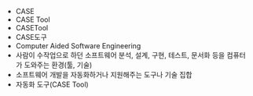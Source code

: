 ﻿- CASE
- CASE Tool
- CASETool
- CASE도구
- Computer Aided Software Engineering
- 사람이 수작업으로 하던 소프트웨어 분석, 설계, 구현, 테스트, 문서화 등을 컴퓨터가 도와주는 환경(툴, 기술)
- 소프트웨어 개발을 자동화하거나 지원해주는 도구나 기술 집합
- 자동화 도구(CASE Tool)
